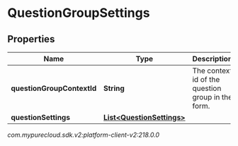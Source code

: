 # QuestionGroupSettings


## Properties

| Name | Type | Description | Notes |
| ------------ | ------------- | ------------- | ------------- |
| **questionGroupContextId** | **String** | The context id of the question group in the form. |  [optional] |
| **questionSettings** | [**List&lt;QuestionSettings&gt;**](QuestionSettings) |  |  [optional] |




_com.mypurecloud.sdk.v2:platform-client-v2:218.0.0_
